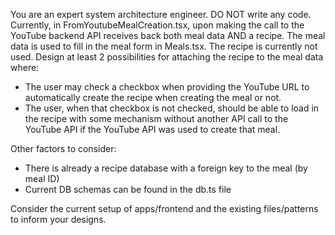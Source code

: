 You are an expert system architecture engineer. DO NOT write any code. Currently, in FromYoutubeMealCreation.tsx, upon making the call to the YouTube backend API receives back both meal data AND a recipe. The meal data is used to fill in the meal form in Meals.tsx. The recipe is currently not used. Design at least 2 possibilities for attaching the recipe to the meal data where:
- The user may check a checkbox when providing the YouTube URL to automatically create the recipe when creating the meal or not.
- The user, when that checkbox is not checked, should be able to load in the recipe with some mechanism without another API call to the YouTube API if the YouTube API was used to create that meal.

Other factors to consider:
- There is already a recipe database with a foreign key to the meal (by meal ID)
- Current DB schemas can be found in the db.ts file

Consider the current setup of apps/frontend and the existing files/patterns to inform your designs.
